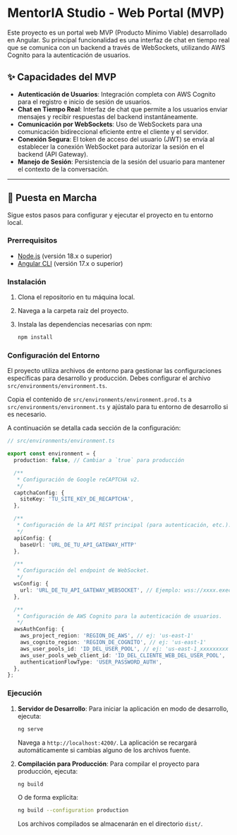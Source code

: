 # MentorIA Studio - Web Portal (MVP)

Este proyecto es un portal web MVP (Producto Mínimo Viable) desarrollado en Angular. Su principal funcionalidad es una interfaz de chat en tiempo real que se comunica con un backend a través de WebSockets, utilizando AWS Cognito para la autenticación de usuarios.

## ✨ Capacidades del MVP

- **Autenticación de Usuarios**: Integración completa con AWS Cognito para el registro e inicio de sesión de usuarios.
- **Chat en Tiempo Real**: Interfaz de chat que permite a los usuarios enviar mensajes y recibir respuestas del backend instantáneamente.
- **Comunicación por WebSockets**: Uso de WebSockets para una comunicación bidireccional eficiente entre el cliente y el servidor.
- **Conexión Segura**: El token de acceso del usuario (JWT) se envía al establecer la conexión WebSocket para autorizar la sesión en el backend (API Gateway).
- **Manejo de Sesión**: Persistencia de la sesión del usuario para mantener el contexto de la conversación.

---

## 🚀 Puesta en Marcha

Sigue estos pasos para configurar y ejecutar el proyecto en tu entorno local.

### Prerrequisitos

- [Node.js](https://nodejs.org/) (versión 18.x o superior)
- [Angular CLI](https://angular.io/cli) (versión 17.x o superior)

### Instalación

1. Clona el repositorio en tu máquina local.
2. Navega a la carpeta raíz del proyecto.
3. Instala las dependencias necesarias con npm:

   ```bash
   npm install
   ```

### Configuración del Entorno

El proyecto utiliza archivos de entorno para gestionar las configuraciones específicas para desarrollo y producción. Debes configurar el archivo `src/environments/environment.ts`.

Copia el contenido de `src/environments/environment.prod.ts` a `src/environments/environment.ts` y ajústalo para tu entorno de desarrollo si es necesario.

A continuación se detalla cada sección de la configuración:

```typescript
// src/environments/environment.ts

export const environment = {
  production: false, // Cambiar a `true` para producción

  /**
   * Configuración de Google reCAPTCHA v2.
   */
  captchaConfig: {
    siteKey: 'TU_SITE_KEY_DE_RECAPTCHA',
  },

  /**
   * Configuración de la API REST principal (para autenticación, etc.).
   */
  apiConfig: {
    baseUrl: 'URL_DE_TU_API_GATEWAY_HTTP'
  },

  /**
   * Configuración del endpoint de WebSocket.
   */
  wsConfig: {
    url: 'URL_DE_TU_API_GATEWAY_WEBSOCKET', // Ejemplo: wss://xxxx.execute-api.us-east-1.amazonaws.com/prod
  },

  /**
   * Configuración de AWS Cognito para la autenticación de usuarios.
   */
  awsAuthConfig: {
    aws_project_region: 'REGION_DE_AWS', // ej: 'us-east-1'
    aws_cognito_region: 'REGION_DE_COGNITO', // ej: 'us-east-1'
    aws_user_pools_id: 'ID_DEL_USER_POOL', // ej: 'us-east-1_xxxxxxxxx'
    aws_user_pools_web_client_id: 'ID_DEL_CLIENTE_WEB_DEL_USER_POOL',
    authenticationFlowType: 'USER_PASSWORD_AUTH',
  },
};
```

### Ejecución

1. **Servidor de Desarrollo**: Para iniciar la aplicación en modo de desarrollo, ejecuta:

   ```bash
   ng serve
   ```

   Navega a `http://localhost:4200/`. La aplicación se recargará automáticamente si cambias alguno de los archivos fuente.

2. **Compilación para Producción**: Para compilar el proyecto para producción, ejecuta:

   ```bash
   ng build
   ```

   O de forma explícita:

   ```bash
   ng build --configuration production
   ```

   Los archivos compilados se almacenarán en el directorio `dist/`.
